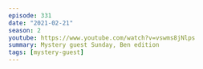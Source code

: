 ```yaml
---
episode: 331
date: "2021-02-21"
season: 2
youtube: https://www.youtube.com/watch?v=vswms8jNlps
summary: Mystery guest Sunday, Ben edition
tags: [mystery-guest]
---
```

